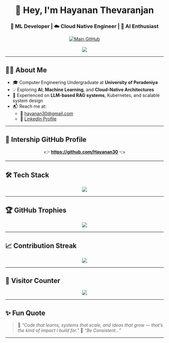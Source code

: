 <h1 align="center">👋 Hey, I'm Hayanan Thevaranjan</h1>
<h3 align="center">🚀 ML Developer | ☁️ Cloud Native Engineer | 🤖 AI Enthusiast</h3>

<p align="center">
  <a href="https://github.com/Hayanan30">
    <img src="https://img.shields.io/badge/Visit%20My%20Main%20GitHub%20Profile-%F0%9F%94%97-blue?style=for-the-badge&logo=github" alt="Main GitHub"/>
  </a>
  <br/><br/>
  <img src="https://readme-typing-svg.demolab.com?font=Fira+Code&size=22&pause=1000&color=58A6FF&center=true&width=600&lines=Undergraduate+%40+University+of+Peradeniya;AI+%2F+ML+Explorer;Cloud+Native+DevOps+Learner;RAG+%7C+LLMs+%7C+MLOps+%7C+Kubernetes" />
</p>

---

## 🧑‍💻 About Me

- 🎓 Computer Engineering Undergraduate at **University of Peradeniya**
- 💡 Exploring **AI**, **Machine Learning**, and **Cloud-Native Architectures**
- 🧠 Experienced on **LLM-based RAG systems**, Kubernetes, and scalable system design
- 📬 Reach me at:
  - 📧 [hayanan30@gmail.com](mailto:hayanan30@gmail.com)
  - 💼 [LinkedIn Profile](https://www.linkedin.com/in/hayanan-thevaranjan)

---

## 🔗 Intership GitHub Profile

<p align="center">
  👉 <a href="https://github.com/Hayanan30"><strong>https://github.com/Hayanan30</strong></a> 👈  
</p>

---

## 🛠️ Tech Stack

<p align="center">
  <img src="https://skillicons.dev/icons?i=python,java,go,javascript,react,nextjs,nodejs,docker,kubernetes,terraform,aws,bash,git,github,vscode,androidstudio" />
</p>

---


## 🏆 GitHub Trophies

<p align="center">
  <img src="https://github-profile-trophy.vercel.app/?username=Hayanan30&theme=radical&no-frame=true&no-bg=true&margin-w=10" />
</p>

---

## 📈 Contribution Streak

<p align="center">
  <img src="https://streak-stats.demolab.com?user=Hayanan30&theme=tokyonight&hide_border=true" />
</p>

---

## 🔢 Visitor Counter

<p align="center">
  <img src="https://komarev.com/ghpvc/?username=HayananT&label=Profile%20views&color=blueviolet&style=flat-square" />
</p>

---

## ✨ Fun Quote

> 💬 *“Code that learns, systems that scale, and ideas that grow — that’s the kind of impact I build for.”*
> 💬 *“Be Consistent...”*

---
